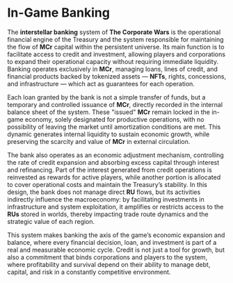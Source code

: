 # In-Game Banking

The **interstellar banking** system of **The Corporate Wars** is the operational financial engine of the Treasury and the system responsible for maintaining the flow of **MCr** capital within the persistent universe. Its main function is to facilitate access to credit and investment, allowing players and corporations to expand their operational capacity without requiring immediate liquidity. Banking operates exclusively in **MCr**, managing loans, lines of credit, and financial products backed by tokenized assets — **NFTs**, rights, concessions, and infrastructure — which act as guarantees for each operation.

Each loan granted by the bank is not a simple transfer of funds, but a temporary and controlled issuance of **MCr**, directly recorded in the internal balance sheet of the system. These "issued" **MCr** remain locked in the in-game economy, solely designated for productive operations, with no possibility of leaving the market until amortization conditions are met. This dynamic generates internal liquidity to sustain economic growth, while preserving the scarcity and value of **MCr** in external circulation.

The bank also operates as an economic adjustment mechanism, controlling the rate of credit expansion and absorbing excess capital through interest and refinancing. Part of the interest generated from credit operations is reinvested as rewards for active players, while another portion is allocated to cover operational costs and maintain the Treasury’s stability. In this design, the bank does not manage direct **RU** flows, but its activities indirectly influence the macroeconomy: by facilitating investments in infrastructure and system exploitation, it amplifies or restricts access to the **RUs** stored in worlds, thereby impacting trade route dynamics and the strategic value of each region.

This system makes banking the axis of the game’s economic expansion and balance, where every financial decision, loan, and investment is part of a real and measurable economic cycle. Credit is not just a tool for growth, but also a commitment that binds corporations and players to the system, where profitability and survival depend on their ability to manage debt, capital, and risk in a constantly competitive environment.
